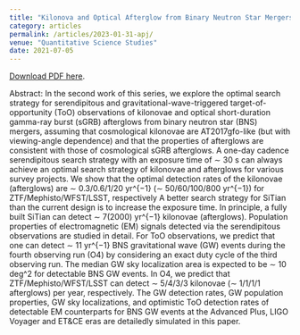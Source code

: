 ```yaml
---
title: "Kilonova and Optical Afterglow from Binary Neutron Star Mergers. II. Optimal Search Strategy for Serendipitous Observations and Target-of-opportunity Observations of Gravitational-wave Triggers (Accepted)"
category: articles
permalink: /articles/2023-01-31-apj/
venue: "Quantitative Science Studies"
date: 2021-07-05
---
```


<a href="https://arxiv.org/abs/2110.10469">Download PDF here</a>.

Abstract: In the second work of this series, we explore the optimal search strategy for serendipitous and gravitational-wave-triggered target-of-opportunity (ToO) observations of kilonovae and optical short-duration gamma-ray burst (sGRB) afterglows from binary neutron star (BNS) mergers, assuming that cosmological kilonovae are AT2017gfo-like (but with viewing-angle dependence) and that the properties of afterglows are consistent with those of cosmological sGRB afterglows. A one-day cadence serendipitous search strategy with an exposure time of ∼ 30 s can always achieve an optimal search strategy of kilonovae and afterglows for various survey projects. We show that the optimal detection rates of the kilonovae (afterglows) are ∼ 0.3/0.6/1/20 yr^{−1} (∼ 50/60/100/800 yr^{−1}) for ZTF/Mephisto/WFST/LSST, respectively A better search strategy for SiTian than the current design is to increase the exposure time. In principle, a fully built SiTian can detect ∼ 7(2000) yr^{−1} kilonovae (afterglows). Population properties of electromagnetic (EM) signals detected via the serendipitous observations are studied in detail. For ToO observations, we predict that one can detect ∼ 11 yr^{−1} BNS gravitational wave (GW) events during the fourth observing run (O4) by considering an exact duty cycle of the third observing run. The median GW sky localization area is expected to be ∼ 10 deg^2 for detectable BNS GW events. In O4, we predict that ZTF/Mephisto/WFST/LSST can detect ∼ 5/4/3/3 kilonovae (∼ 1/1/1/1 afterglows) per year, respectively. The GW detection rates, GW population properties, GW sky localizations, and optimistic ToO detection rates of detectable EM counterparts for BNS GW events at the Advanced Plus, LIGO Voyager and ET&CE eras are detailedly simulated in this paper.

